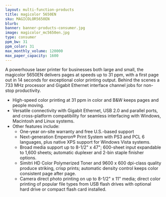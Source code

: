 ```yaml
---
layout: multi-function-products
title: magicolor 5650EN
sku: MAGICOLOR5650EN
blurb:
banner: banner-products-consumer.jpg
image: magicolor_mc5650en.jpg
type: consumer
ppm_bw: 31
ppm_color: 31
max_monthly_volume: 120000
max_paper_capacity: 1600
---
```


A powerhouse laser printer for businesses both large and small, the magicolor 5650EN delivers pages at speeds up to 31 ppm, with a first page out in 14 seconds for exceptional color printing output. Behind the scenes a 733 MHz processor and Gigabit Ethernet interface channel jobs for non-stop productivity.

* High-speed color printing at 31 ppm in color and B&W keeps pages and people moving.
* Versatile connectivity with Gigabit Ethernet, USB 2.0 and parallel ports, and cross-platform compatibility for seamless interfacing with Windows, Macintosh and Linux systems.
* Other features include:
  * One-year on-site warranty and free U.S.-based support
  * Next-generation Emperon® Print System with PS3 and PCL 6 languages, plus native XPS support for Windows Vista systems.
  * Broad media support up to 8-1/2" x 47"; 600-sheet input expandable to 1,600 sheets; automatic duplexer and 2-bin staple finisher options.
  * Simitri HD Color Polymerized Toner and 9600 x 600 dpi-class quality produce striking, crisp prints; automatic density control keeps color consistent page after page.
  * Camera direct photo printing on up to 8-1/2" x 11" media; direct color printing of popular file types from USB flash drives with optional hard drive or compact flash card installed.
